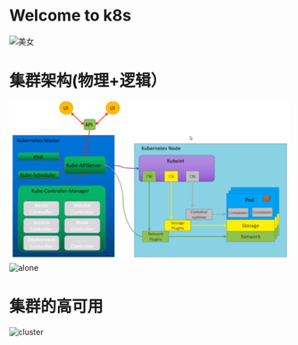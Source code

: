 # Welcome to k8s 
![美女](https://p6-sign.toutiaoimg.com/tos-cn-i-qvj2lq49k0/dd05af2377a94127b4bdf9dd31e70929~noop.image?_iz=58558&from=article.pc_detail&x-expires=1670812838&x-signature=or2GXH69jgFP3Qy4ydUc2bKXy4U%3D)
# 集群架构(物理+逻辑）
![k8s](pic/k8s.png)
![alone](https://p3-sign.toutiaoimg.com/pgc-image/4957cffe727b4aec9ae02509d2dc9423~noop.image?_iz=58558&from=article.pc_detail&x-expires=1670917577&x-signature=ZhaHJcDr8duMH6NOcshWXF33esY%3D)
# 集群的高可用
![cluster](https://p3-sign.toutiaoimg.com/pgc-image/0afa9b2014a54047a3224bfb9d2139f9~noop.image?_iz=58558&from=article.pc_detail&x-expires=1670917577&x-signature=zPcmdDTSRdoJhelMSu8jbOuQWKs%3D)



